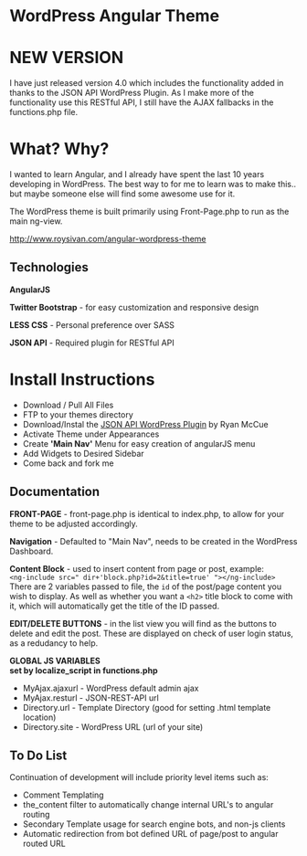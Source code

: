 WordPress Angular Theme
=======================

NEW VERSION
=============

I have just released version 4.0 which includes the functionality added in thanks to the JSON API WordPress Plugin. As I make more of the functionality use this RESTful API, I still have the AJAX fallbacks in the functions.php file. 

What? Why?
==========
I wanted to learn Angular, and I already have spent the last 10 years developing in WordPress. The best way to for me to learn was to make this.. but maybe someone else will find some awesome use for it.

The WordPress theme is built primarily using Front-Page.php to run as the main ng-view.

http://www.roysivan.com/angular-wordpress-theme

Technologies
------------
**AngularJS**

**Twitter Bootstrap** - for easy customization and responsive design

**LESS CSS** - Personal preference over SASS

**JSON API** - Required plugin for RESTful API


Install Instructions
=====================
+ Download / Pull All Files
+ FTP to your themes directory
+ Download/Instal the [JSON API WordPress Plugin](http://wordpress.org/plugins/json-rest-api/) by Ryan McCue
+ Activate Theme under Appearances
+ Create **'Main Nav'** Menu for easy creation of angularJS menu
+ Add Widgets to Desired Sidebar
+ Come back and fork me


Documentation
--------------  
  
**FRONT-PAGE** - front-page.php is identical to index.php, to allow for your theme to be adjusted accordingly. 

**Navigation** - Defaulted to "Main Nav", needs to be created in the WordPress Dashboard.  
  
**Content Block** - used to insert content from page or post, 
	example:  
	`<ng-include src=" dir+'block.php?id=2&title=true' "></ng-include>`  
There are 2 variables passed to file, the `id` of the post/page content you wish to display. 
As well as whether you want a `<h2>` title block to come with it, which will automatically get the title of the ID passed.

**EDIT/DELETE BUTTONS** - in the list view you will find as the buttons to delete and edit the post. These are displayed on check of user login status, as a redudancy to help.  
  
**GLOBAL JS VARIABLES**  
__set by localize_script in functions.php__  
+ MyAjax.ajaxurl - WordPress default admin ajax  
+ MyAjax.resturl - JSON-REST-API url  
+ Directory.url - Template Directory (good for setting .html template location)
+ Directory.site - WordPress URL (url of your site)


To Do List
-------------
Continuation of development will include priority level items such as:
+ Comment Templating
+ the_content filter to automatically change internal URL's to angular routing
+ Secondary Template usage for search engine bots, and non-js clients
+ Automatic redirection from bot defined URL of page/post to angular routed URL

